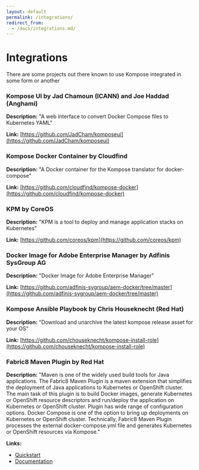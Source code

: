 ```yaml
---
layout: default
permalink: /integrations/
redirect_from: 
  - /docs/integrations.md/
---
```


# Integrations

There are some projects out there known to use Kompose integrated in some form or another

### Kompose UI by Jad Chamoun (ICANN) and Joe Haddad (Anghami)

__Description:__ "A web interface to convert Docker Compose files to Kubernetes YAML"

__Link:__ [https://github.com/JadCham/komposeui](https://github.com/JadCham/komposeui)

### Kompose Docker Container by Cloudfind

__Description:__ "A Docker container for the Kompose translator for docker-compose"

__Link:__ [https://github.com/cloudfind/kompose-docker](https://github.com/cloudfind/kompose-docker)

### KPM by CoreOS

__Description:__ "KPM is a tool to deploy and manage application stacks on Kubernetes"

__Link:__ [https://github.com/coreos/kpm](https://github.com/coreos/kpm)

### Docker Image for Adobe Enterprise Manager by Adfinis SysGroup AG

__Description:__ "Docker Image for Adobe Enterprise Manager"

__Link:__ [https://github.com/adfinis-sygroup/aem-docker/tree/master](https://github.com/adfinis-sygroup/aem-docker/tree/master)

### Kompose Ansible Playbook by Chris Houseknecht (Red Hat)

__Description:__  "Download and unarchive the latest kompose release asset for your OS"

__Link:__ [https://github.com/chouseknecht/kompose-install-role](https://github.com/chouseknecht/kompose-install-role)

### Fabric8 Maven Plugin by Red Hat

__Description:__  "Maven is one of the widely used build tools for Java applications. The Fabric8 Maven Plugin is a maven extension that simplifies the deployment of Java applications to Kubernetes or OpenShift cluster. 
The main task of this plugin is to build Docker images, generate Kubernetes or OpenShift resource descriptors and run/deploy the application on Kubernetes or OpenShift cluster. 
Plugin has wide range of configuration options. Docker Compose is one of the option to bring up deployments on Kubernetes or OpenShift cluster. 
Technically, Fabric8 Maven Plugin processes the external docker-compose.yml file and generates Kubernetes or OpenShift resources via Kompose."

__Links:__

* [Quickstart](/docs/maven-example.md)
* [Documentation](https://maven.fabric8.io/#docker-compose)
